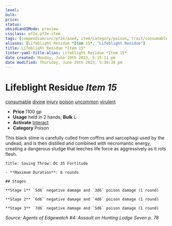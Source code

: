 ```yaml
---
level:
bulk:
price:
status:
obsidianUIMode: preview
cssclass: pf2e,pf2e-item
tags: [compendium/src/pf2e/aoe4, item/category/poison, trait/consumable, trait/divine, trait/injury, trait/poison, trait/uncommon, trait/virulent]
aliases: [Lifeblight Residue *Item 15*, "Lifeblight Residue"]
title: Lifeblight Residue *Item 15*
linter-yaml-title-alias: Lifeblight Residue *Item 15*
date created: Monday, June 19th 2023, 5:15:11 pm
date modified: Thursday, June 29th 2023, 5:30:38 pm
---
```


# Lifeblight Residue *Item 15*

[consumable](rules/traits/consumable.md) [divine](rules/traits/divine.md) [injury](rules/traits/injury.md) [poison](rules/traits/poison.md) [uncommon](rules/traits/uncommon.md) [virulent](rules/traits/virulent.md)  

- **Price** 1100 gp
- **Usage** held in 2 hands; **Bulk** L
- **Activate** [Interact](rules/actions/interact.md)
- **Category** Poison

This black slime is carefully culled from coffins and sarcophagi used by the undead, and is then distilled and combined with necromantic energy, creating a dangerous sludge that leeches life force as aggressively as it rots flesh.

```ad-inline-affliction
title: Saving Throw: DC 35 Fortitude

- **Maximum Duration**: 6 rounds

## Stages

**Stage 1** `5d6` negative damage and `3d6` poison damage (1 round)

**Stage 2** `6d6` negative damage and `4d6` poison damage (1 round)

**Stage 3** `7d6` negative damage and `5d6` poison damage (1 round)
```

*Source: Agents of Edgewatch #4: Assault on Hunting Lodge Seven p. 78*
